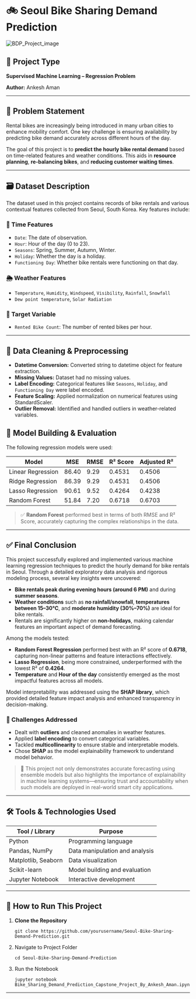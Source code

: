 # 🚲 Seoul Bike Sharing Demand Prediction

![BDP_Project_image](https://github.com/user-attachments/assets/643d039e-f80e-4f65-9f3c-882b52211d6f)


## 📌 Project Type  

**Supervised Machine Learning – Regression Problem**  

**Author:** Ankesh Aman  


---

## 🧠 Problem Statement

Rental bikes are increasingly being introduced in many urban cities to enhance mobility comfort. One key challenge is ensuring availability by predicting bike demand accurately across different hours of the day.

The goal of this project is to **predict the hourly bike rental demand** based on time-related features and weather conditions. This aids in **resource planning**, **re-balancing bikes**, and **reducing customer waiting times**.

---


## 🗃️ Dataset Description

The dataset used in this project contains records of bike rentals and various contextual features collected from Seoul, South Korea. Key features include:

### 📅 Time Features
- `Date`: The date of observation.
- `Hour`: Hour of the day (0 to 23).
- `Seasons`: Spring, Summer, Autumn, Winter.
- `Holiday`: Whether the day is a holiday.
- `Functioning Day`: Whether bike rentals were functioning on that day.

### 🌦 Weather Features
- `Temperature`, `Humidity`, `Windspeed`, `Visibility`, `Rainfall`, `Snowfall`
- `Dew point temperature`, `Solar Radiation`

### 🎯 Target Variable
- `Rented Bike Count`: The number of rented bikes per hour.

---


## 🧹 Data Cleaning & Preprocessing

- **Datetime Conversion:** Converted string to datetime object for feature extraction.
- **Missing Values:** Dataset had no missing values.
- **Label Encoding:** Categorical features like `Seasons`, `Holiday`, and `Functioning Day` were label encoded.
- **Feature Scaling:** Applied normalization on numerical features using StandardScaler.
- **Outlier Removal:** Identified and handled outliers in weather-related variables.

## 🤖 Model Building & Evaluation

The following regression models were used:

| Model               | MSE       | RMSE     | R² Score | Adjusted R² |
|--------------------|-----------|----------|----------|-------------|
| Linear Regression  | 86.40     | 9.29     | 0.4531   | 0.4506      |
| Ridge Regression   | 86.39     | 9.29     | 0.4531   | 0.4506      |
| Lasso Regression   | 90.61     | 9.52     | 0.4264   | 0.4238      |
| Random Forest      | 51.84     | 7.20     | 0.6718   | 0.6703      |

> ✅ **Random Forest** performed best in terms of both RMSE and R² Score, accurately capturing the complex relationships in the data.

---
## ✅ Final Conclusion

This project successfully explored and implemented various machine learning regression techniques to predict the hourly demand for bike rentals in Seoul. Through a detailed exploratory data analysis and rigorous modeling process, several key insights were uncovered:

- **Bike rentals peak during evening hours (around 6 PM)** and during **summer seasons**.
- **Weather conditions** such as **no rainfall/snowfall**, **temperatures between 15–30°C**, and **moderate humidity (30%–70%)** are ideal for bike rentals.
- Rentals are significantly higher on **non-holidays**, making calendar features an important aspect of demand forecasting.

Among the models tested:
- **Random Forest Regression** performed best with an R² score of **0.6718**, capturing non-linear patterns and feature interactions effectively.
- **Lasso Regression**, being more constrained, underperformed with the lowest R² of **0.4264**.
- **Temperature** and **Hour of the day** consistently emerged as the most impactful features across all models.

Model interpretability was addressed using the **SHAP library**, which provided detailed feature impact analysis and enhanced transparency in decision-making.

### 🧩 Challenges Addressed
- Dealt with **outliers** and cleaned anomalies in weather features.
- Applied **label encoding** to convert categorical variables.
- Tackled **multicollinearity** to ensure stable and interpretable models.
- Chose **SHAP** as the model explainability framework to understand model behavior.

> 🚀 This project not only demonstrates accurate forecasting using ensemble models but also highlights the importance of explainability in machine learning systems—ensuring trust and accountability when such models are deployed in real-world smart city applications.


---

## 🛠 Tools & Technologies Used

| Tool / Library       | Purpose                           |
|----------------------|-----------------------------------|
| Python               | Programming language              |
| Pandas, NumPy        | Data manipulation and analysis    |
| Matplotlib, Seaborn  | Data visualization                |
| Scikit-learn         | Model building and evaluation     |
| Jupyter Notebook     | Interactive development           |

---


## 🚀 How to Run This Project

1. **Clone the Repository**
   ```
   git clone https://github.com/yourusername/Seoul-Bike-Sharing-Demand-Prediction.git
   ```
2. Navigate to Project Folder
   ```
   cd Seoul-Bike-Sharing-Demand-Prediction
   ```
3. Run the Notebook
   ```
   jupyter notebook Bike_Sharing_Demand_Prediction_Capstone_Project_By_Ankesh_Aman.ipynb
   ```
---




